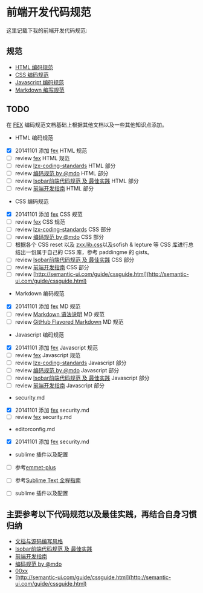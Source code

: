 # 前端开发代码规范

这里记载下我的前端开发代码规范:

## 规范

* [HTML 编码规范](./html.md)
* [CSS 编码规范](./css.md)
* [Javascript 编码规范](./javascript.md)
* [Markdown 编写规范](./markdown.md)


## TODO

在 [FEX](https://github.com/fex-team/styleguide) 编码规范文档基础上根据其他文档以及一些其他知识点添加。

+ HTML 编码规范
 - [x] 20141101 添加 [fex](https://github.com/fex-team/styleguide) HTML 规范
 - [ ] review [fex](https://github.com/fex-team/styleguide) HTML 规范
 - [ ] review [lzx-coding-standards](/lzx-coding-standards.md) HTML 部分
 - [ ] review [编码规范 by @mdo](http://codeguide.bootcss.com/) HTML 部分
 - [ ] review [Isobar前端代码规范 及 最佳实践](http://coderlmn.github.io/code-standards/) HTML 部分
 - [ ] review [前端开发指南](http://coderlmn.github.io/Front-End-Development-Guidelines/) HTML 部分

+ CSS 编码规范
 - [x] 20141101 添加 [fex](https://github.com/fex-team/styleguide) CSS 规范
 - [ ] review [fex](https://github.com/fex-team/styleguide) CSS 规范
 - [ ] review [lzx-coding-standards](/lzx-coding-standards.md) CSS 部分
 - [ ] review [编码规范 by @mdo](http://codeguide.bootcss.com/) CSS 部分
 - [ ] 根据各个 CSS reset 以及 [zxx.lib.css](zxx.lib.css)以及sofish & lepture 等 CSS 库进行总结出一份属于自己的 CSS 库，参考 paddingme 的 gists。
 - [ ] review [Isobar前端代码规范 及 最佳实践](http://coderlmn.github.io/code-standards/) CSS 部分
 - [ ] review [前端开发指南](http://coderlmn.github.io/Front-End-Development-Guidelines/) CSS 部分
 - [ ] review [http://semantic-ui.com/guide/cssguide.html](http://semantic-ui.com/guide/cssguide.html)

+ Markdown 编码规范
 - [x] 20141101 添加 [fex](https://github.com/fex-team/styleguide) MD 规范
 - [ ] review [Markdown 语法说明](http://wowubuntu.com/markdown/) MD 规范
 - [ ] review [GitHub Flavored Markdown](https://help.github.com/articles/github-flavored-markdown/) MD 规范

+ Javascript 编码规范
 - [x] 20141101 添加 [fex](https://github.com/fex-team/styleguide) Javascript 规范
 - [ ] review [fex](https://github.com/fex-team/styleguide) Javascript 规范
 - [ ] review [lzx-coding-standards](/lzx-coding-standards.md) Javascript 部分
 - [ ] review [编码规范 by @mdo](http://codeguide.bootcss.com/) Javascript 部分
 - [ ] review [Isobar前端代码规范 及 最佳实践](http://coderlmn.github.io/code-standards/) Javascript 部分
 - [ ] review [前端开发指南](http://coderlmn.github.io/Front-End-Development-Guidelines/) Javascript 部分

+ security.md
 - [x] 20141101 添加 [fex](https://github.com/fex-team/styleguide) security.md
 - [ ] review [fex](https://github.com/fex-team/styleguide) security.md

+ editorconfig.md
 - [x] 20141101 添加 [fex](https://github.com/fex-team/styleguide) security.md

+ sublime 插件以及配置
 - [ ] 参考[emmet-plus](https://github.com/yisibl/emmet-plus)
 - [ ] 参考[Sublime Text 全程指南](http://zh.lucida.me/blog/sublime-text-complete-guide/)
 - [ ] sublime 插件以及配置


## 主要参考以下代码规范以及最佳实践，再结合自身习惯归纳
- [文档与源码编写风格](https://github.com/fex-team/styleguide)
- [Isobar前端代码规范 及 最佳实践](http://coderlmn.github.io/code-standards/)
- [前端开发指南](http://coderlmn.github.io/Front-End-Development-Guidelines/)
- [编码规范 by @mdo](http://codeguide.bootcss.com/)
- [00xx](https://github.com/paddingme/Coding-Standards/blob/master/lzx-coding-standards.md)
- [http://semantic-ui.com/guide/cssguide.html](http://semantic-ui.com/guide/cssguide.html)












